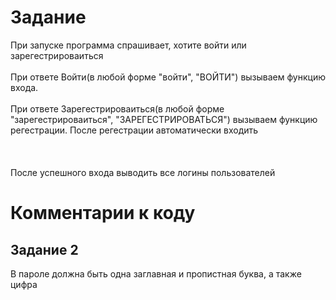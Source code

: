 <h1> Задание</h1>
При запуске программа спрашивает, хотите войти или зарегестрироваиться
<br> </br>
При ответе Войти(в любой форме "войти", "ВОЙТИ") вызываем функцию входа.
<br> </br>
При ответе Зарегестрироваиться(в любой форме "зарегестрироваиться", "ЗАРЕГЕСТРИРОВАТЬСЯ") вызываем функцию регестрации.
После регестрации автоматически входить
<br> </br>
<br> </br>
После успешного входа выводить все логины пользователей
<h1> Комментарии к коду</h1>
<h2>Задание 2</h2>
В пароле должна быть одна заглавная и пропистная буква, а также цифра
